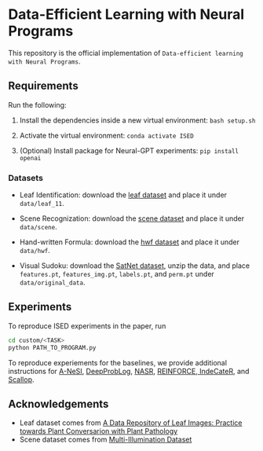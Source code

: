 # Data-Efficient Learning with Neural Programs
This repository is the official implementation of `Data-efficient learning with Neural Programs`.

## Requirements

Run the following:

1. Install the dependencies inside a new virtual environment: `bash setup.sh`

2. Activate the virtual environment: `conda activate ISED`

3. (Optional) Install package for Neural-GPT experiments: `pip install openai`

### Datasets
* Leaf Identification: download the [leaf dataset](TBD) and place it under `data/leaf_11`.

* Scene Recognization: download the [scene dataset](TBD) and place it under `data/scene`.

* Hand-written Formula: download the [hwf dataset](https://drive.google.com/file/d/1G07kw-wK-rqbg_85tuB7FNfA49q8lvoy/view) and place it under `data/hwf`.

* Visual Sudoku: download the [SatNet dataset](https://powei.tw/sudoku.zip), unzip the data, and place `features.pt`, `features_img.pt`, `labels.pt`, and `perm.pt` under `data/original_data`. 

## Experiments
To reproduce ISED experiments in the paper, run 
```bash
cd custom/<TASK>
python PATH_TO_PROGRAM.py
```

To reproduce experiements for the baselines, we provide additional instructions for [A-NeSI](baselines/a-nesi/readme.md), [DeepProbLog](baselines/dpl/readme.md), [NASR](baselines/nasr/readme.md), [REINFORCE, IndeCateR](baselines/reinforce/readme.md), and [Scallop](baselines/scallop/readme.md).


## Acknowledgements
* Leaf dataset comes from [A Data Repository of Leaf Images: Practice towards Plant Conversarion with Plant Pathology](https://ieeexplore.ieee.org/document/9036158) 
* Scene dataset comes from [Multi-Illumination Dataset](https://projects.csail.mit.edu/illumination/databrowser/index-by-type.html#)